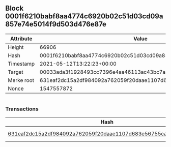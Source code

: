 ## Block 0001f6210babf8aa4774c6920b02c51d03cd09a857e74e5014f9d503d476e87e

Attribute | Value
--- | ---
Height | 66906
Hash | 0001f6210babf8aa4774c6920b02c51d03cd09a857e74e5014f9d503d476e87e
Timestamp | 2021-05-12T13:22:23+00:00
Target | 00033ada3f1928493cc7396e4aa46113ac43bc7ac52aab5d08e3934913716f64
Merke root | 631eaf2dc15a2df984092a762059f20daae1107d683e56755ca55feb851d992f
Nonce | 1547557872

```

```

### Transactions

Hash | Amount
--- | ---
[631eaf2dc15a2df984092a762059f20daae1107d683e56755ca55feb851d992f](631eaf2dc15a2df984092a762059f20daae1107d683e56755ca55feb851d992f.md) | 10.00000000 SKEPTI 
